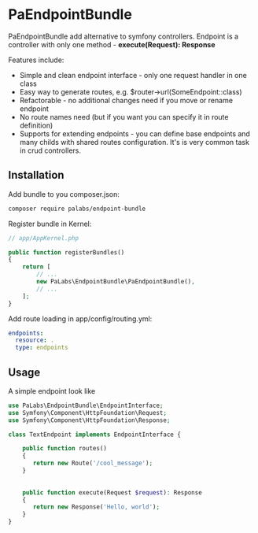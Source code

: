PaEndpointBundle
=================

PaEndpointBundle add alternative to symfony controllers. 
Endpoint is a controller with only one method - **execute(Request): Response**

Features include:

- Simple and clean endpoint interface - only one request handler in one class
- Easy way to generate routes, e.g. $router->url(SomeEndpoint::class)
- Refactorable - no additional changes need if you move or rename endpoint
- No route names need (but if you want you can specify it in route definition)
- Supports for extending endpoints - you can define base endpoints and many childs with shared routes configuration. It's is very common task in crud controllers.

Installation
-------------
Add bundle to you composer.json: 
```bash
composer require palabs/endpoint-bundle
```

Register bundle in Kernel:
```php
// app/AppKernel.php

public function registerBundles()
{
    return [
        // ...
        new PaLabs\EndpointBundle\PaEndpointBundle(),
        // ...
    ];
}
```

Add route loading in app/config/routing.yml:
```yaml
endpoints:
  resource: .
  type: endpoints
```

Usage
---------

A simple endpoint look like 
```php
use PaLabs\EndpointBundle\EndpointInterface;
use Symfony\Component\HttpFoundation\Request;
use Symfony\Component\HttpFoundation\Response;

class TextEndpoint implements EndpointInterface {

    public function routes()
    {
       return new Route('/cool_message');
    }
    
    
    public function execute(Request $request): Response
    {
       return new Response('Hello, world');
    }
}
```
